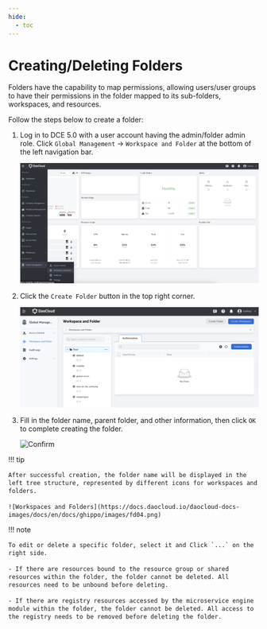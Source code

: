 ```yaml
---
hide:
  - toc
---
```


# Creating/Deleting Folders

Folders have the capability to map permissions, allowing users/user groups to have their permissions in the folder mapped to its sub-folders, workspaces, and resources.

Follow the steps below to create a folder:

1. Log in to DCE 5.0 with a user account having the admin/folder admin role.
   Click `Global Management` -> `Workspace and Folder` at the bottom of the left navigation bar.

    ![Global Management](../../images/ws01.png)

2. Click the `Create Folder` button in the top right corner.

    ![Create Folder](../../images/ws02.png)

3. Fill in the folder name, parent folder, and other information, then click `OK` to complete creating the folder.

    ![Confirm](https://docs.daocloud.io/daocloud-docs-images/docs/en/docs/ghippo/images/fd03.png)

!!! tip

    After successful creation, the folder name will be displayed in the left tree structure, represented by different icons for workspaces and folders.

    ![Workspaces and Folders](https://docs.daocloud.io/daocloud-docs-images/docs/en/docs/ghippo/images/fd04.png)

!!! note

    To edit or delete a specific folder, select it and Click `...` on the right side.

    - If there are resources bound to the resource group or shared resources within the folder, the folder cannot be deleted. All resources need to be unbound before deleting.

    - If there are registry resources accessed by the microservice engine module within the folder, the folder cannot be deleted. All access to the registry needs to be removed before deleting the folder.
